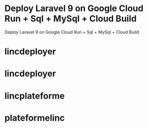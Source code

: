 # Deploy Laravel 9 on Google Cloud Run + Sql + MySql + Cloud Build

Deploy Laravel 9 on Google Cloud Run + Sql + MySql + Cloud Build
# lincdeployer
# lincdeployer
# lincplateforme
# plateformelinc
